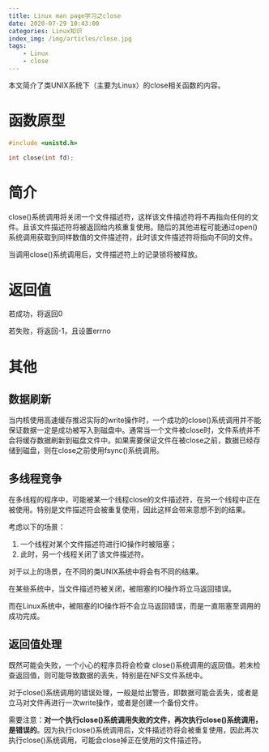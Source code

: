 ```yaml
---
title: Linux man page学习之close
date: 2020-07-29 10:43:00
categories: Linux知识
index_img: /img/articles/close.jpg
tags:
	- Linux
	- close
---
```


本文简介了类UNIX系统下（主要为Linux）的close相关函数的内容。

<!-- more -->

# 函数原型

~~~c
#include <unistd.h>

int close(int fd);
~~~

# 简介

close()系统调用将关闭一个文件描述符，这样该文件描述符将不再指向任何的文件。且该文件描述符将被返回给内核重复使用。随后的其他进程可能通过open()系统调用获取到同样数值的文件描述符，此时该文件描述符将指向不同的文件。

当调用close()系统调用后，文件描述符上的记录锁将被释放。

# 返回值

若成功，将返回0

若失败，将返回-1，且设置errno

# 其他

## 数据刷新

当内核使用高速缓存推迟实际的write操作时，一个成功的close()系统调用并不能保证数据一定是成功被写入到磁盘中。通常当一个文件被close时，文件系统并不会将缓存数据刷新到磁盘文件中。如果需要保证文件在被close之前，数据已经存储到磁盘，则在close之前使用fsync()系统调用。

## 多线程竞争

在多线程的程序中，可能被某一个线程close的文件描述符，在另一个线程中正在被使用。特别是文件描述符会被重复使用，因此这样会带来意想不到的结果。

考虑以下的场景：

1. 一个线程对某个文件描述符进行IO操作时被阻塞；
2. 此时，另一个线程关闭了该文件描述符。

对于以上的场景，在不同的类UNIX系统中将会有不同的结果。

在某些系统中，当文件描述符被关闭，被阻塞的IO操作将立马返回错误。

而在Linux系统中，被阻塞的IO操作将不会立马返回错误，而是一直阻塞至调用的成功完成。

## 返回值处理

既然可能会失败，一个小心的程序员将会检查 close()系统调用的返回值。若未检查返回值，则可能导致数据的丢失，特别是在NFS文件系统中。

对于close()系统调用的错误处理，一般是给出警告，即数据可能会丢失，或者是立马对文件再进行一次write操作，或者是创建一个备份文件。

需要注意：**对一个执行close()系统调用失败的文件，再次执行close()系统调用，是错误的**。因为执行close()系统调用后，文件描述符将会被重复使用，因此再次执行close()系统调用，可能会close掉正在使用的文件描述符。